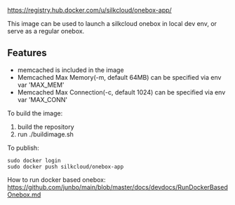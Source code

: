 https://registry.hub.docker.com/u/silkcloud/onebox-app/

This image can be used to launch a silkcloud onebox in local dev env, or serve as a regular onebox.

## Features
* memcached is included in the image
* Memcached Max Memory(-m, default 64MB) can be specified via env var 'MAX_MEM'
* Memcached Max Connection(-c, default 1024) can be specified via env var 'MAX_CONN'

To build the image:
1. build the repository
2. run ./buildimage.sh

To publish:

```
sudo docker login
sudo docker push silkcloud/onebox-app
```

How to run docker based onebox: https://github.com/junbo/main/blob/master/docs/devdocs/RunDockerBasedOnebox.md

